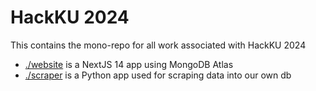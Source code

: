 # HackKU 2024

This contains the mono-repo for all work associated with HackKU 2024

- [./website](./website/) is a NextJS 14 app using MongoDB Atlas
- [./scraper](./scraper/) is a Python app used for scraping data into our own db